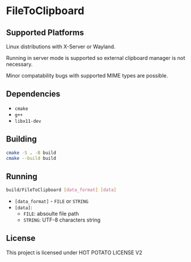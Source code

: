 # FileToClipboard

## Supported Platforms

Linux distributions with X-Server or Wayland.

Running in server mode is supported so external clipboard manager is not necessary.

Minor compatability bugs with supported MIME types are possible.

## Dependencies

- `cmake`
- `g++`
- `libx11-dev`

## Building

```bash
cmake -S . -B build
cmake --build build
```

## Running

```bash
build/FileToClipboard [data_format] [data]
```

- `[data_format]` - `FILE` or `STRING`
- `[data]`:
    - `FILE`: absoulte file path
    - `STRING`: UTF-8 characters string

## License

This project is licensed under HOT POTATO LICENSE V2
